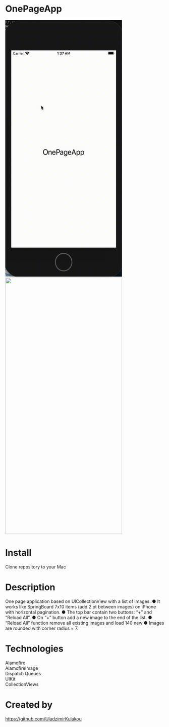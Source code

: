 # OnePageApp


<img src="https://github.com/UladzimirKulakou/OnePageApp/blob/main/1.gif" width="370" height="810" />
<img src="https://github.com/UladzimirKulakou/OnePageApp/blob/main/1-2.gif" width="370" height="810" />


# Install

Clone repository to your Mac 

# Description

One page application based on UICollectionView with a list of images. 
●    It works like SpringBoard 7x10 items (add 2 pt between images) on iPhone with horizontal pagination. 
●    The top bar contain two buttons: “+” and “Reload All”. 
●    On “+” button add a new image to the end of the list. 
●    “Reload All” function remove all existing images and load 140 new 
●    Images are rounded with corner radius = 7.

# Technologies

Alamofire  
AlamofireImage  
Dispatch Queues  
UIKit  
CollectionViews  


# Created by

https://github.com/UladzimirKulakou

